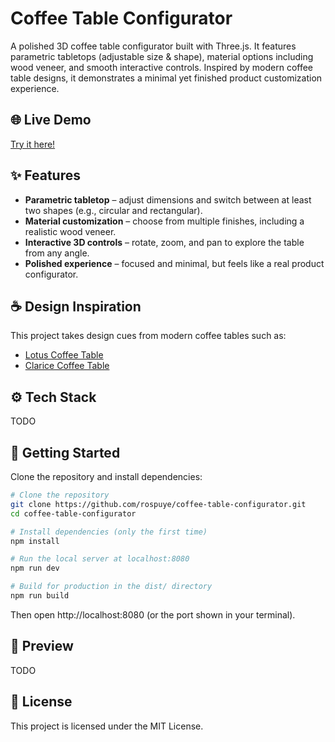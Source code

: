 # Coffee Table Configurator

A polished 3D coffee table configurator built with Three.js. It features parametric tabletops (adjustable size & shape), material options including wood veneer, and smooth interactive controls. Inspired by modern coffee table designs, it demonstrates a minimal yet finished product customization experience.

## 🌐 Live Demo
[Try it here!](https://your-demo-link.com)

## ✨ Features

- **Parametric tabletop** – adjust dimensions and switch between at least two shapes (e.g., circular and rectangular).
- **Material customization** – choose from multiple finishes, including a realistic wood veneer.
- **Interactive 3D controls** – rotate, zoom, and pan to explore the table from any angle.
- **Polished experience** – focused and minimal, but feels like a real product configurator.

## ☕ Design Inspiration

This project takes design cues from modern coffee tables such as:

- [Lotus Coffee Table](https://www.castle-line.be/en/indoor/tables/coffee-table/lotus-coffee-table-d80-brown)
- [Clarice Coffee Table](https://www.castle-line.be/en/indoor/tables/coffee-table/clarice-coffee-table-d90-ceramic-white-wooden-leg-walnut)

## ⚙️ Tech Stack

TODO

## 🚀 Getting Started

Clone the repository and install dependencies:

``` bash
# Clone the repository
git clone https://github.com/rospuye/coffee-table-configurator.git
cd coffee-table-configurator

# Install dependencies (only the first time)
npm install

# Run the local server at localhost:8080
npm run dev

# Build for production in the dist/ directory
npm run build
```

Then open http://localhost:8080 (or the port shown in your terminal).

## 📸 Preview

TODO

## 📄 License

This project is licensed under the MIT License.
